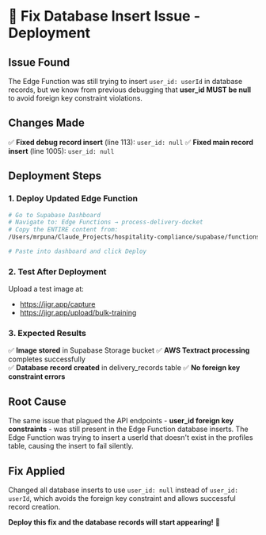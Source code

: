 # 🔧 Fix Database Insert Issue - Deployment

## Issue Found
The Edge Function was still trying to insert `user_id: userId` in database records, but we know from previous debugging that **user_id MUST be null** to avoid foreign key constraint violations.

## Changes Made
✅ **Fixed debug record insert** (line 113): `user_id: null`
✅ **Fixed main record insert** (line 1005): `user_id: null`

## Deployment Steps

### 1. Deploy Updated Edge Function
```bash
# Go to Supabase Dashboard
# Navigate to: Edge Functions → process-delivery-docket
# Copy the ENTIRE content from:
/Users/mrpuna/Claude_Projects/hospitality-compliance/supabase/functions/process-delivery-docket/index.ts

# Paste into dashboard and click Deploy
```

### 2. Test After Deployment
Upload a test image at:
- https://jigr.app/capture
- https://jigr.app/upload/bulk-training

### 3. Expected Results
✅ **Image stored** in Supabase Storage bucket
✅ **AWS Textract processing** completes successfully  
✅ **Database record created** in delivery_records table
✅ **No foreign key constraint errors**

## Root Cause
The same issue that plagued the API endpoints - **user_id foreign key constraints** - was still present in the Edge Function database inserts. The Edge Function was trying to insert a userId that doesn't exist in the profiles table, causing the insert to fail silently.

## Fix Applied
Changed all database inserts to use `user_id: null` instead of `user_id: userId`, which avoids the foreign key constraint and allows successful record creation.

**Deploy this fix and the database records will start appearing!** 🎯